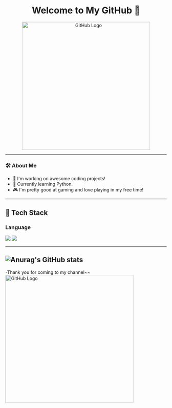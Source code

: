 <h1 align="center">Welcome to My GitHub 👋</h1>

<p align="center">
  <img src="https://logos-world.net/wp-content/uploads/2020/11/GitHub-Logo.png" alt="GitHub Logo" width="400"/>
</p>

---

### 🛠 About Me
- 🔭 I'm working on awesome coding projects!
- 🌱 Currently learning Python.
- 🎮 I'm pretty good at gaming and love playing in my free time!

---

  ## 🧱 Tech Stack
  ### Language
  <!--Python-->
  <img src="https://img.shields.io/badge/Python-3776AB?style=flat-square&logo=Python&logoColor=white"/>
  <!--JavaScript-->
  <img src="https://img.shields.io/badge/JavaScript-F7DF1E?style=flat-square&logo=JavaScript&logoColor=white"/>

  ---
  ![Anurag's GitHub stats](https://github-readme-stats.vercel.app/api?username=ygcha05_icons=true)
  ---
 -Thank you for coming to my channel~~
 <img src="https://img.freepik.com/premium-vector/thank-you-written-colorful-gradient-font-handwritten-thank-you_1100750-159.jpg" alt="GitHub Logo" width="400"/>

